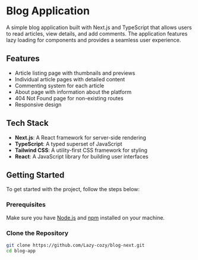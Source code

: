 # Blog Application

A simple blog application built with Next.js and TypeScript that allows users to read articles, view details, and add comments. The application features lazy loading for components and provides a seamless user experience.

## Features

- Article listing page with thumbnails and previews
- Individual article pages with detailed content
- Commenting system for each article
- About page with information about the platform
- 404 Not Found page for non-existing routes
- Responsive design

## Tech Stack

- **Next.js**: A React framework for server-side rendering
- **TypeScript**: A typed superset of JavaScript
- **Tailwind CSS**: A utility-first CSS framework for styling
- **React**: A JavaScript library for building user interfaces

## Getting Started

To get started with the project, follow the steps below:

### Prerequisites

Make sure you have [Node.js](https://nodejs.org/) and [npm](https://www.npmjs.com/) installed on your machine.

### Clone the Repository

```bash
git clone https://github.com/Lazy-cozy/blog-next.git
cd blog-app

